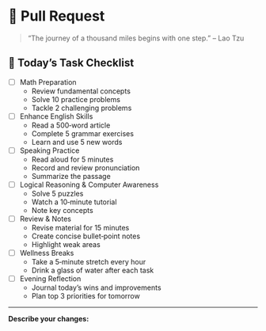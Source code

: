 # 🚀 Pull Request

> “The journey of a thousand miles begins with one step.” – Lao Tzu

## 📅 Today’s Task Checklist

- [ ] Math Preparation  
  - Review fundamental concepts  
  - Solve 10 practice problems  
  - Tackle 2 challenging problems  
- [ ] Enhance English Skills  
  - Read a 500‑word article  
  - Complete 5 grammar exercises  
  - Learn and use 5 new words  
- [ ] Speaking Practice  
  - Read aloud for 5 minutes  
  - Record and review pronunciation  
  - Summarize the passage  
- [ ] Logical Reasoning & Computer Awareness  
  - Solve 5 puzzles  
  - Watch a 10‑minute tutorial  
  - Note key concepts  
- [ ] Review & Notes  
  - Revise material for 15 minutes  
  - Create concise bullet‑point notes  
  - Highlight weak areas  
- [ ] Wellness Breaks  
  - Take a 5‑minute stretch every hour  
  - Drink a glass of water after each task  
- [ ] Evening Reflection  
  - Journal today’s wins and improvements  
  - Plan top 3 priorities for tomorrow  

---

**Describe your changes:**
